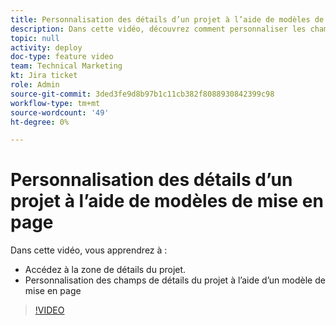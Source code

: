 ```yaml
---
title: Personnalisation des détails d’un projet à l’aide de modèles de mise en page
description: Dans cette vidéo, découvrez comment personnaliser les champs de détails du projet à l’aide d’un modèle de mise en page.
topic: null
activity: deploy
doc-type: feature video
team: Technical Marketing
kt: Jira ticket
role: Admin
source-git-commit: 3ded3fe9d8b97b1c11cb382f8088930842399c98
workflow-type: tm+mt
source-wordcount: '49'
ht-degree: 0%

---
```


# Personnalisation des détails d’un projet à l’aide de modèles de mise en page

Dans cette vidéo, vous apprendrez à :

* Accédez à la zone de détails du projet.
* Personnalisation des champs de détails du projet à l’aide d’un modèle de mise en page

>[!VIDEO](https://video.tv.adobe.com/v/335076/?quality=12)
